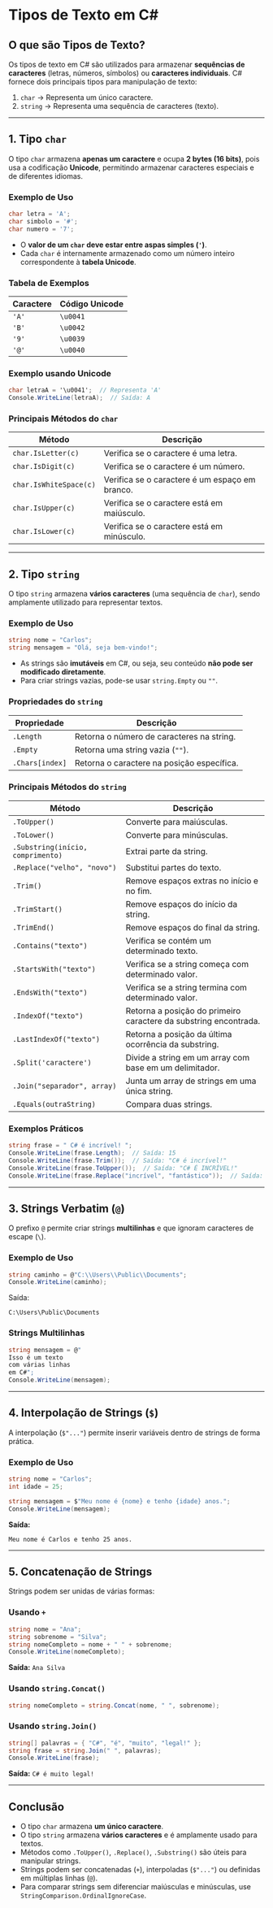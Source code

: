 # Tipos de Texto em C#

## O que são Tipos de Texto?
Os tipos de texto em C# são utilizados para armazenar **sequências de caracteres** (letras, números, símbolos) ou **caracteres individuais**. C# fornece dois principais tipos para manipulação de texto:

1. `char` → Representa um único caractere.
2. `string` → Representa uma sequência de caracteres (texto).

---

## **1. Tipo `char`**
O tipo `char` armazena **apenas um caractere** e ocupa **2 bytes (16 bits)**, pois usa a codificação **Unicode**, permitindo armazenar caracteres especiais e de diferentes idiomas.

### **Exemplo de Uso**
```csharp
char letra = 'A';  
char simbolo = '#';  
char numero = '7';  
```
- O **valor de um `char` deve estar entre aspas simples (`'`)**.
- Cada `char` é internamente armazenado como um número inteiro correspondente à **tabela Unicode**.

### **Tabela de Exemplos**
| Caractere | Código Unicode |
|-----------|---------------|
| `'A'`     | `\u0041`      |
| `'B'`     | `\u0042`      |
| `'9'`     | `\u0039`      |
| `'@'`     | `\u0040`      |

### **Exemplo usando Unicode**
```csharp
char letraA = '\u0041';  // Representa 'A'
Console.WriteLine(letraA);  // Saída: A
```

### **Principais Métodos do `char`**
| Método               | Descrição |
|----------------------|-----------|
| `char.IsLetter(c)`   | Verifica se o caractere é uma letra. |
| `char.IsDigit(c)`    | Verifica se o caractere é um número. |
| `char.IsWhiteSpace(c)` | Verifica se o caractere é um espaço em branco. |
| `char.IsUpper(c)`    | Verifica se o caractere está em maiúsculo. |
| `char.IsLower(c)`    | Verifica se o caractere está em minúsculo. |

---

## **2. Tipo `string`**
O tipo `string` armazena **vários caracteres** (uma sequência de `char`), sendo amplamente utilizado para representar textos.

### **Exemplo de Uso**
```csharp
string nome = "Carlos";  
string mensagem = "Olá, seja bem-vindo!";  
```
- As strings são **imutáveis** em C#, ou seja, seu conteúdo **não pode ser modificado diretamente**.
- Para criar strings vazias, pode-se usar `string.Empty` ou `""`.

### **Propriedades do `string`**
| Propriedade      | Descrição |
|-----------------|-----------|
| `.Length`       | Retorna o número de caracteres na string. |
| `.Empty`        | Retorna uma string vazia (`""`). |
| `.Chars[index]` | Retorna o caractere na posição específica. |

### **Principais Métodos do `string`**
| Método                     | Descrição |
|----------------------------|-----------|
| `.ToUpper()`               | Converte para maiúsculas. |
| `.ToLower()`               | Converte para minúsculas. |
| `.Substring(início, comprimento)` | Extrai parte da string. |
| `.Replace("velho", "novo")` | Substitui partes do texto. |
| `.Trim()`                   | Remove espaços extras no início e no fim. |
| `.TrimStart()`              | Remove espaços do início da string. |
| `.TrimEnd()`                | Remove espaços do final da string. |
| `.Contains("texto")`        | Verifica se contém um determinado texto. |
| `.StartsWith("texto")`      | Verifica se a string começa com determinado valor. |
| `.EndsWith("texto")`        | Verifica se a string termina com determinado valor. |
| `.IndexOf("texto")`         | Retorna a posição do primeiro caractere da substring encontrada. |
| `.LastIndexOf("texto")`     | Retorna a posição da última ocorrência da substring. |
| `.Split('caractere')`       | Divide a string em um array com base em um delimitador. |
| `.Join("separador", array)` | Junta um array de strings em uma única string. |
| `.Equals(outraString)`      | Compara duas strings. |

### **Exemplos Práticos**
```csharp
string frase = " C# é incrível! ";
Console.WriteLine(frase.Length);  // Saída: 15
Console.WriteLine(frase.Trim());  // Saída: "C# é incrível!"
Console.WriteLine(frase.ToUpper());  // Saída: "C# É INCRÍVEL!"
Console.WriteLine(frase.Replace("incrível", "fantástico"));  // Saída: "C# é fantástico!"
```

---

## **3. Strings Verbatim (`@`)**
O prefixo `@` permite criar strings **multilinhas** e que ignoram caracteres de escape (`\`).

### **Exemplo de Uso**
```csharp
string caminho = @"C:\\Users\\Public\\Documents";
Console.WriteLine(caminho);
```
Saída:
```
C:\Users\Public\Documents
```

### **Strings Multilinhas**
```csharp
string mensagem = @"
Isso é um texto
com várias linhas
em C#";
Console.WriteLine(mensagem);
```

---

## **4. Interpolação de Strings (`$`)**
A interpolação (`$"..."`) permite inserir variáveis dentro de strings de forma prática.

### **Exemplo de Uso**
```csharp
string nome = "Carlos";
int idade = 25;

string mensagem = $"Meu nome é {nome} e tenho {idade} anos.";
Console.WriteLine(mensagem);
```
**Saída:**
```
Meu nome é Carlos e tenho 25 anos.
```

---

## **5. Concatenação de Strings**
Strings podem ser unidas de várias formas:

### **Usando `+`**
```csharp
string nome = "Ana";
string sobrenome = "Silva";
string nomeCompleto = nome + " " + sobrenome;
Console.WriteLine(nomeCompleto);
```
**Saída:** `Ana Silva`

### **Usando `string.Concat()`**
```csharp
string nomeCompleto = string.Concat(nome, " ", sobrenome);
```

### **Usando `string.Join()`**
```csharp
string[] palavras = { "C#", "é", "muito", "legal!" };
string frase = string.Join(" ", palavras);
Console.WriteLine(frase);
```
**Saída:** `C# é muito legal!`

---

## **Conclusão**
- O tipo `char` armazena **um único caractere**.
- O tipo `string` armazena **vários caracteres** e é amplamente usado para textos.
- Métodos como `.ToUpper()`, `.Replace()`, `.Substring()` são úteis para manipular strings.
- Strings podem ser concatenadas (`+`), interpoladas (`$"..."`) ou definidas em múltiplas linhas (`@`).
- Para comparar strings sem diferenciar maiúsculas e minúsculas, use `StringComparison.OrdinalIgnoreCase`.




